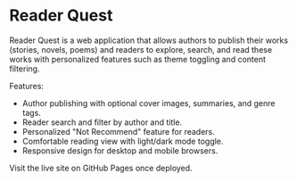# Reader Quest

Reader Quest is a web application that allows authors to publish their works (stories, novels, poems) and readers to explore, search, and read these works with personalized features such as theme toggling and content filtering.

Features:
- Author publishing with optional cover images, summaries, and genre tags.
- Reader search and filter by author and title.
- Personalized "Not Recommend" feature for readers.
- Comfortable reading view with light/dark mode toggle.
- Responsive design for desktop and mobile browsers.

Visit the live site on GitHub Pages once deployed.
